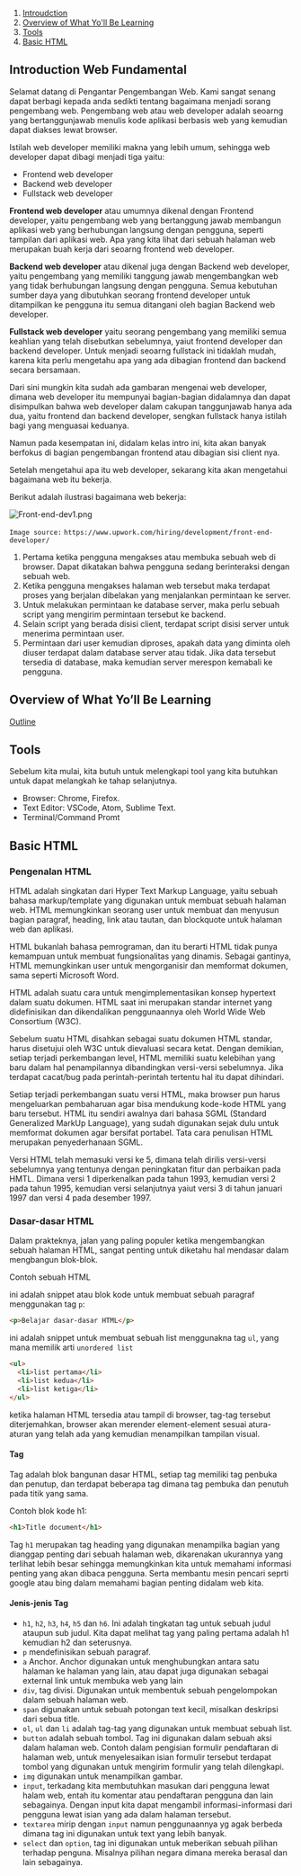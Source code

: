 1. [Introudction](#1.introduction)
2. [Overview of What Yo'll Be Learning](#2.overview)
3. [Tools](#3.tools)
4. [Basic HTML](#4.basichtml)

## Introduction Web Fundamental

Selamat datang di Pengantar Pengembangan Web. Kami sangat senang dapat berbagi kepada anda sedikti tentang bagaimana menjadi sorang pengembang web. Pengembang web atau web developer adalah seoarng yang bertanggunjawab menulis kode aplikasi berbasis web yang kemudian dapat diakses lewat browser.

Istilah web developer memiliki makna yang lebih umum, sehingga web developer dapat dibagi menjadi tiga yaitu:

- Frontend web developer
- Backend web developer
- Fullstack web developer

**Frontend web developer** atau umumnya dikenal dengan Frontend developer, yaitu pengembang web yang bertanggung jawab membangun aplikasi web yang berhubungan langsung dengan pengguna, seperti tampilan dari aplikasi web. Apa yang kita lihat dari sebuah halaman web merupakan buah kerja dari seoarng frontend web developer.

**Backend web developer** atau dikenal juga dengan Backend web developer, yaitu pengembang yang memiliki tanggung jawab mengembangkan web yang tidak berhubungan langsung dengan pengguna. Semua kebutuhan sumber daya yang dibutuhkan seorang frontend developer untuk ditampilkan ke pengguna itu semua ditangani oleh bagian Backend web developer.

**Fullstack web developer** yaitu seorang pengembang yang memiliki semua keahlian yang telah disebutkan sebelumnya, yaiut frontend developer dan backend developer. Untuk menjadi seoarng fullstack ini tidaklah mudah, karena kita perlu mengetahu apa yang ada dibagian frontend dan backend secara bersamaan.

Dari sini mungkin kita sudah ada gambaran mengenai web developer, dimana web developer itu mempunyai bagian-bagian didalamnya dan dapat disimpulkan bahwa web developer dalam cakupan tanggunjawab hanya ada dua, yaitu frontend dan backend developer, sengkan fullstack hanya istilah bagi yang menguasai keduanya.

Namun pada kesempatan ini, didalam kelas intro ini, kita akan banyak berfokus di bagian pengembangan frontend atau dibagian sisi client nya.

Setelah mengetahui apa itu web developer, sekarang kita akan mengetahui bagaimana web itu bekerja.

Berikut adalah ilustrasi bagaimana web bekerja:

![Front-end-dev1.png](https://content-static.upwork.com/blog/uploads/sites/3/2015/05/05110037/Front-end-dev1.png)

`Image source:` `https://www.upwork.com/hiring/development/front-end-developer/`

1. Pertama ketika pengguna mengakses atau membuka sebuah web di browser. Dapat dikatakan bahwa pengguna sedang berinteraksi dengan sebuah web.
2. Ketika pengguna mengakses halaman web tersebut maka terdapat proses yang berjalan dibelakan yang menjalankan permintaan ke server.
3. Untuk melakukan permintaan ke database server, maka perlu sebuah script yang mengirim permintaan tersebut ke backend.
4. Selain script yang berada disisi client, terdapat script disisi server untuk menerima permintaan user.
5. Permintaan dari user kemudian diproses, apakah data yang diminta oleh diuser terdapat dalam database server atau tidak. Jika data tersebut tersedia di database, maka kemudian server merespon kemabali ke pengguna.

## Overview of What Yo’ll Be Learning

<a href="https://dtcacademy.id/intro-programming-class/outline">Outline</a>

## Tools

Sebelum kita mulai, kita butuh untuk melengkapi tool yang kita butuhkan untuk dapat melangkah ke tahap selanjutnya.

- Browser: Chrome, Firefox.
- Text Editor: VSCode, Atom, Sublime Text.
- Terminal/Command Promt

## Basic HTML

### Pengenalan HTML

HTML adalah singkatan dari Hyper Text Markup Language, yaitu sebuah bahasa markup/template yang digunakan untuk membuat sebuah halaman web. HTML memungkinkan seorang user untuk membuat dan menyusun bagian paragraf, heading, link atau tautan, dan blockquote untuk halaman web dan aplikasi.

HTML bukanlah bahasa pemrograman, dan itu berarti HTML tidak punya kemampuan untuk membuat fungsionalitas yang dinamis. Sebagai gantinya, HTML memungkinkan user untuk mengorganisir dan memformat dokumen, sama seperti Microsoft Word.

HTML adalah suatu cara untuk mengimplementasikan konsep hypertext dalam suatu dokumen. HTML saat ini merupakan standar internet yang didefinisikan dan dikendalikan penggunaannya oleh World Wide Web Consortium (W3C).

Sebelum suatu HTML disahkan sebagai suatu dokumen HTML standar, harus disetujui oleh W3C untuk dievaluasi secara ketat. Dengan demikian, setiap terjadi perkembangan level, HTML memiliki suatu kelebihan yang baru dalam hal penampilannya dibandingkan versi-versi sebelumnya. Jika terdapat cacat/bug pada perintah-perintah tertentu hal itu dapat dihindari.

Setiap terjadi perkembangan suatu versi HTML, maka browser pun harus mengeluarkan pembaharuan agar bisa mendukung kode-kode HTML yang baru tersebut. HTML itu sendiri awalnya dari bahasa SGML (Standard Generalized MarkUp Language), yang sudah digunakan sejak dulu untuk memformat dokumen agar bersifat portabel. Tata cara penulisan HTML merupakan penyederhanaan SGML.

Versi HTML telah memasuki versi ke 5, dimana telah dirilis versi-versi sebelumnya yang tentunya dengan peningkatan fitur dan perbaikan pada HMTL. Dimana versi 1 diperkenalkan pada tahun 1993, kemudian versi 2 pada tahun 1995, kemudian versi selanjutnya yaiut versi 3 di tahun januari 1997 dan versi 4 pada desember 1997.

### Dasar-dasar HTML

Dalam prakteknya, jalan yang paling populer ketika mengembangkan sebuah halaman HTML, sangat penting untuk diketahu hal mendasar dalam mengbangun blok-blok.

Contoh sebuah HTML

ini adalah snippet atau blok kode untuk membuat sebuah paragraf menggunakan tag `p`:

```html
<p>Belajar dasar-dasar HTML</p>
```

ini adalah snippet untuk membuat sebuah list menggunakna tag `ul`, yang mana memilik arti `unordered list`

```html
<ul>
  <li>list pertama</li>
  <li>list kedua</li>
  <li>list ketiga</li>
</ul>
```

ketika halaman HTML tersedia atau tampil di browser, tag-tag tersebut diterjemahkan, browser akan merender element-element sesuai atura-aturan yang  telah ada yang kemudian menampilkan tampilan visual.

#### Tag

Tag adalah blok bangunan dasar HTML, setiap tag memiliki tag penbuka dan penutup, dan terdapat beberapa tag dimana tag pembuka dan penutuh pada titik yang sama.

Contoh blok kode h1:

```html
<h1>Title document</h1>
```

Tag `h1` merupakan tag heading yang digunakan menampilka bagian yang dianggap penting dari sebuah halaman web, dikarenakan ukurannya yang terlihat lebih besar sehingga memungkinkan kita untuk memahami informasi penting yang akan dibaca pengguna. Serta membantu mesin pencari seprti google atau bing dalam memahami bagian penting didalam web kita.

#### Jenis-jenis Tag

- `h1`, `h2`, `h3`, `h4`, `h5` dan `h6`. Ini adalah tingkatan tag untuk sebuah judul ataupun sub judul. Kita dapat melihat tag yang paling pertama adalah h1 kemudian h2 dan seterusnya.
- `p` mendefinisikan sebuah paragraf.
- `a` Anchor. Anchor digunakan untuk menghubungkan antara satu halaman ke halaman yang lain, atau dapat juga digunakan sebagai external link untuk membuka web yang lain
- `div`, tag divisi. Digunakan untuk membentuk sebuah pengelompokan dalam sebuah halaman web.
- `span` digunakan untuk sebuah potongan text kecil, misalkan deskripsi dari sebua title.
- `ol`, `ul` dan `li` adalah tag-tag yang digunakan untuk membuat sebuah list.
- `button` adalah sebuah tombol. Tag ini digunakan dalam sebuah aksi dalam halaman web. Contoh dalam pengisian formulir pendaftaran di halaman web, untuk menyelesaikan isian formulir tersebut terdapat tombol yang digunakan untuk mengirim formulir yang telah dilengkapi.
- `img` digunakan untuk menampilkan gambar.
- `input`, terkadang kita membutuhkan masukan dari pengguna lewat halam web, entah itu komentar atau pendaftaran pengguna dan lain sebagainya. Dengan input kita dapat mengambil informasi-informasi dari pengguna lewat isian yang ada dalam halaman tersebut.
- `textarea` mirip dengan `input` namun penggunaannya yg agak berbeda dimana tag ini digunakan untuk text yang lebih banyak.
- `select` dan `option`, tag ini digunakan untuk meberikan sebuah pilihan terhadap penguna. Misalnya pilihan negara dimana mereka berasal dan lain sebagainya.